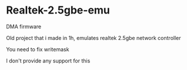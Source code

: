 # Realtek-2.5gbe-emu

DMA firmware

Old project that i made in 1h, emulates realtek 2.5gbe network controller

You need to fix writemask

I don't provide any support for this
